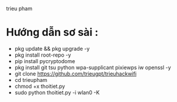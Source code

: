 trieu pham

# Hướng dẫn sơ sài :
* pkg update && pkg upgrade -y
* pkg install root-repo -y
* pip install pycryptodome
* pkg install git tsu python wpa-supplicant pixiewps iw openssl -y
* git clone https://github.com/trieugpt/trieuhackwifi
* cd trieupham
* chmod +x thoitiet.py
* sudo python thoitiet.py -i wlan0 -K
